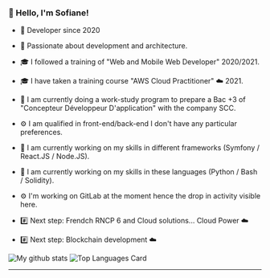 ### 👋 Hello, I'm Sofiane!

- 📖 Developer since 2020
- 💬 Passionate about  development and architecture.
- 🎓 I followed a training of "Web and Mobile Web Developer" 2020/2021.
- 🎓 I have taken a training course "AWS Cloud Practitioner" ☁️ 2021.
- 🔭 I am currently doing a work-study program to prepare a Bac +3 of "Concepteur Développeur D'application" with the company SCC.
- ⚙️ I am qualified in front-end/back-end I don't have any particular preferences.
- 🌱 I am currently working on my skills in different frameworks (Symfony / React.JS / Node.JS).
- 🌱 I am currently working on my skills in these languages (Python / Bash / Solidity). 
- ⚙️ I'm working on GitLab at the moment hence the drop in activity visible here.

- #️⃣ Next step: Frendch RNCP 6 and Cloud solutions... Cloud Power ☁️
- #️⃣ Next step: Blockchain development ☁️

![My github stats](https://github-readme-stats.vercel.app/api?username=sofiane-wattiez&theme=gotham&show_icons=true)
![Top Languages Card](https://github-readme-stats.vercel.app/api/top-langs/?username=sofiane-wattiez&theme=gotham)

<hr>
